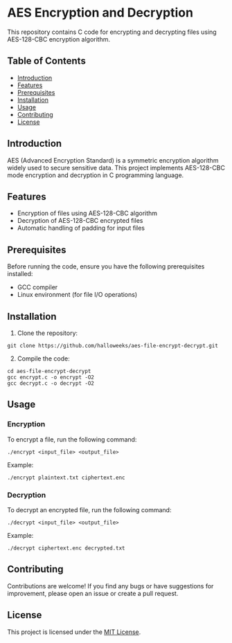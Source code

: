 # AES Encryption and Decryption

This repository contains C code for encrypting and decrypting files using AES-128-CBC encryption algorithm.

## Table of Contents

- [Introduction](#introduction)
- [Features](#features)
- [Prerequisites](#prerequisites)
- [Installation](#installation)
- [Usage](#usage)
- [Contributing](#contributing)
- [License](#license)

## Introduction

AES (Advanced Encryption Standard) is a symmetric encryption algorithm widely used to secure sensitive data. This project implements AES-128-CBC mode encryption and decryption in C programming language.

## Features

- Encryption of files using AES-128-CBC algorithm
- Decryption of AES-128-CBC encrypted files
- Automatic handling of padding for input files

## Prerequisites

Before running the code, ensure you have the following prerequisites installed:

- GCC compiler
- Linux environment (for file I/O operations)

## Installation

1. Clone the repository:

```
git clone https://github.com/halloweeks/aes-file-encrypt-decrypt.git
```

2. Compile the code:

```
cd aes-file-encrypt-decrypt
gcc encrypt.c -o encrypt -O2
gcc decrypt.c -o decrypt -O2
```

## Usage

### Encryption

To encrypt a file, run the following command:

```
./encrypt <input_file> <output_file>
```

Example:

```
./encrypt plaintext.txt ciphertext.enc
```

### Decryption

To decrypt an encrypted file, run the following command:

```
./decrypt <input_file> <output_file>
```

Example:

```
./decrypt ciphertext.enc decrypted.txt
```

## Contributing

Contributions are welcome! If you find any bugs or have suggestions for improvement, please open an issue or create a pull request.

## License

This project is licensed under the [MIT License](LICENSE).
